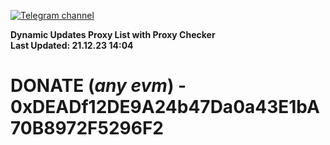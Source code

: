 [![Telegram channel](https://img.shields.io/endpoint?url=https://runkit.io/damiankrawczyk/telegram-badge/branches/master?url=https://t.me/n4z4v0d)](https://t.me/n4z4v0d) 

**Dynamic Updates Proxy List with Proxy Checker**  
**Last Updated: 21.12.23 14:04**

# DONATE (_any evm_) - 0xDEADf12DE9A24b47Da0a43E1bA70B8972F5296F2
